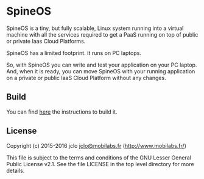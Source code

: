 # SpineOS

SpineOS is a tiny, but fully scalable, Linux system running into a virtual machine with all the services required to get a PaaS running on top of public or private Iaas Cloud Platforms.

SpineOS has a limited footprint. It runs on PC laptops.

So, with SpineOS you can write and test your application on your PC laptop. And, when it is ready, you can move SpineOS with your running application on a private or public IaaS Cloud Platform without any changes.


## Build

You can find [here](http://spineos.mobilabs.fr/spineos-doc.html) the instructions to build it.


## License

Copyright (c) 2015-2016 jclo <jclo@mobilabs.fr> (http://www.mobilabs.fr/) 

This file is subject to the terms and conditions of the GNU Lesser
General Public License v2.1. See the file LICENSE in the top level
directory for more details.
